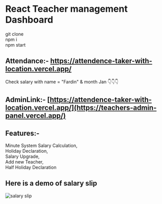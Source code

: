 # React Teacher management Dashboard
git clone  
npm i  
npm start

## Attendance:- https://attendence-taker-with-location.vercel.app/
Check salary with name = "Fardin" & month Jan 👇👇👇   
## AdminLink:- [https://attendence-taker-with-location.vercel.app/](https://teachers-admin-panel.vercel.app/) 

## Features:-  
 Minute System Salary Calculation,  
 Holiday Declaration,   
 Salary Upgrade,     
 Add new Teacher,     
 Half Holiday Declaration 
## Here is a demo of salary slip

![salary slip](https://github.com/fardin-developer/teacher-admin-panel/assets/105560328/d2c72773-c9d6-4681-a9ec-f8bbc7dbbf75)
